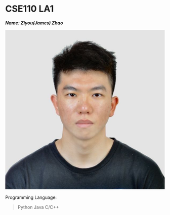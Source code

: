 # CSE110 LA1
**_Name: Ziyou(James) Zhao_**

![image](https://github.com/Jameszzyyyyy/CSE110SP23/blob/main/pic.jpeg)

Programming Language:
> Python
> Java
> C/C++


